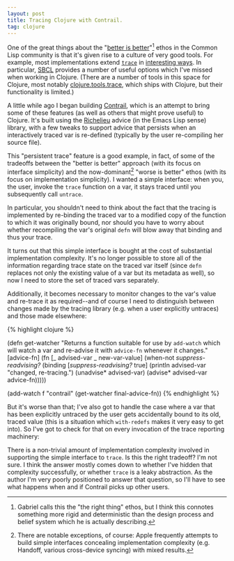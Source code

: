 ```yaml
---
layout: post
title: Tracing Clojure with Contrail.
tag: clojure
---
```


One of the great things about the "[better is
better](http://www.jwz.org/doc/worse-is-better.html)"[^1] ethos in the
Common Lisp community is that it's given rise to a culture of very
good tools. For example, most implementations extend
[`trace`](http://www.ai.mit.edu/projects/iiip/doc/CommonLISP/HyperSpec/Body/mac_tracecm_untrace.html)
in [interesting
ways](http://netzhansa.blogspot.com/2012/02/traces-of-awesomeness.html). In
particular, [SBCL](http://www.sbcl.org/manual/#Function-Tracing)
provides a number of useful options which I've missed when working in
Clojure. (There are a number of tools in this space for Clojure, most
notably [clojure.tools.trace](https://github.com/clojure/tools.trace),
which ships with Clojure, but their functionality is limited.)

A little while ago I began building
[Contrail](http://github.com/enaeher/contrail), which is an attempt to
bring some of these features (as well as others that might prove
useful) to Clojure. It's built using the
[Richelieu](https://github.com/thunknyc/richelieu) advice (in the
Emacs Lisp sense) library, with a few tweaks to support advice that
persists when an interactively traced var is re-defined (typically by
the user re-compiling her source file).

This "persistent trace" feature is a good example, in fact, of some of
the tradeoffs between the "better is better" approach (with its focus
on interface simplicity) and the now-dominant[^2] "worse is better" ethos (with its
focus on implementation simplicity). I wanted a simple interface: when
you, the user, invoke the `trace` function on a var, it stays traced
until you subsequently call `untrace`.

In particular, you shouldn't need to think about the fact that the
tracing is implemented by re-binding the traced var to a modified copy
of the function to which it was originally bound, nor should you have
to worry about whether recompiling the var's original `defn` will blow
away that binding and thus your trace.

It turns out that this simple interface is bought at the cost of
substantial implementation complexity. It's no longer possible to
store all of the information regarding trace state on the traced var
itself (since `defn` replaces not only the existing value of a var but
its metadata as well), so now I need to store the set of traced vars
separately.

Additionally, it becomes necessary to monitor changes to the var's
value and re-trace it as required--and of course I need to
distinguish between changes made by the tracing library (e.g. when a
user explicitly untraces) and those made elsewhere:

{% highlight clojure %}

(defn get-watcher
  "Returns a function suitable for use by `add-watch` which
  will watch a var and re-advise it with `advice-fn` whenever
  it changes."
  [advice-fn]
  (fn [_ advised-var _ new-var-value]
    (when-not *suppress-readvising?*
      (binding [*suppress-readvising?* true]
        (println advised-var "changed, re-tracing.")
        (unadvise* advised-var)
        (advise* advised-var advice-fn)))))

(add-watch f "contrail" (get-watcher final-advice-fn))
{% endhighlight %}

But it's worse than that; I've also got to handle the case where a var that has been explicitly untraced by the user gets accidentally bound to its old, traced value (this is a situation which `with-redefs` makes it very easy to get into). So I've got to check for that on every invocation of the trace reporting machinery:

There is a non-trivial amount of implementation complexity involved in
supporting the simple interface to `trace`. Is this the right
tradeoff? I'm not sure. I think the answer mostly comes down to
whether I've hidden that complexity successfully, or whether `trace`
is a leaky abstraction. As the author I'm very poorly positioned to
answer that question, so I'll have to see what happens when and if
Contrail picks up other users.

[^1]: Gabriel calls this the "the right thing" ethos, but I think this connotes something more rigid and deterministic than the design process and belief system which he is actually describing.

[^2]: There are notable exceptions, of course: Apple frequently attempts to build simple interfaces concealing implementation complexity (e.g. Handoff, various cross-device syncing) with mixed results.
